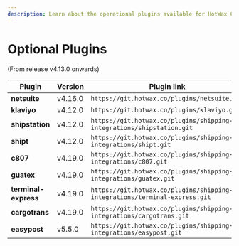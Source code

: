 ```yaml
---
description: Learn about the operational plugins available for HotWax Commerce OMS.
---
```


# Optional Plugins

(From release v4.13.0 onwards)

| Plugin               | Version | Plugin link                                                                |
| -------------------- | ------- | -------------------------------------------------------------------------- |
| **netsuite**         | v4.16.0 | `https://git.hotwax.co/plugins/netsuite.git`                               |
| **klaviyo**          | v4.12.0 | `https://git.hotwax.co/plugins/klaviyo.git`                                |
| **shipstation**      | v4.12.0 | `https://git.hotwax.co/plugins/shipping-integrations/shipstation.git`      |
| **shipt**            | v4.12.0 | `https://git.hotwax.co/plugins/shipping-integrations/shipt.git`            |
| **c807**             | v4.19.0 | `https://git.hotwax.co/plugins/shipping-integrations/c807.git`             |
| **guatex**           | v4.19.0 | `https://git.hotwax.co/plugins/shipping-integrations/guatex.git`           |
| **terminal-express** | v4.19.0 | `https://git.hotwax.co/plugins/shipping-integrations/terminal-express.git` |
| **cargotrans**       | v4.19.0 | `https://git.hotwax.co/plugins/shipping-integrations/cargotrans.git`       |
| **easypost**         | v5.5.0  | `https://git.hotwax.co/plugins/shipping-integrations/easypost.git`         |
